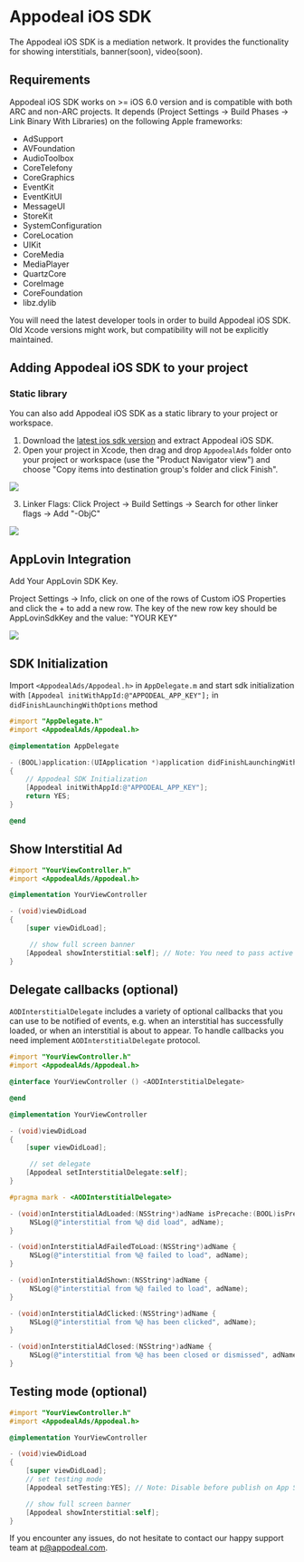 # Appodeal iOS SDK
The Appodeal iOS SDK is a mediation network. It
provides the functionality for showing interstitials, banner(soon), video(soon).

## Requirements
Appodeal iOS SDK works on >= iOS 6.0 version and is compatible with both ARC and non-ARC projects. It depends (Project Settings -> Build Phases -> Link Binary With Libraries) on the following Apple frameworks:

* AdSupport
* AVFoundation
* AudioToolbox
* CoreTelefony
* CoreGraphics
* EventKit
* EventKitUI
* MessageUI
* StoreKit
* SystemConfiguration
* CoreLocation
* UIKit
* CoreMedia
* MediaPlayer
* QuartzCore
* CoreImage
* CoreFoundation
* libz.dylib

You will need the latest developer tools in order to build Appodeal iOS SDK. Old Xcode versions might work, but compatibility will not be explicitly maintained.

## Adding Appodeal iOS SDK to your project

### Static library

You can also add Appodeal iOS SDK as a static library to your project or workspace. 

1. Download the [latest ios sdk version](http://dl.dropbox.com/s/tandgz79v1t971q/Appodeal-iOS-SDK.zip) and extract Appodeal iOS SDK.
2. Open your project in Xcode, then drag and drop `AppodealAds` folder onto your project or workspace (use the "Product Navigator view") and choose "Copy items into destination group's folder and click Finish".  

![](http://dl.dropbox.com/s/8z80aridd4gqxub/Screen%20Shot%202015-04-23%20at%204.30.58%20PM.png)

3. Linker Flags: Click Project -> Build Settings -> Search for other linker flags -> Add "-ObjC"

![](http://dl.dropbox.com/s/bqlv32995a4t164/Screen%20Shot%202015-04-23%20at%204.38.45%20PM.png)

## AppLovin Integration
Add Your AppLovin SDK Key.

Project Settings -> Info, click on one of the rows of Custom iOS Properties and click the + to add a new row. The key of the new row key should be AppLovinSdkKey and the value: "YOUR KEY"

![](http://dl.dropbox.com/s/rib8pdximcag6r0/Screen%20Shot%202015-04-23%20at%204.40.23%20PM.png)

## SDK Initialization

Import `<AppodealAds/Appodeal.h>` in `AppDelegate.m` and start sdk initialization with `[Appodeal initWithAppId:@"APPODEAL_APP_KEY"];` in `didFinishLaunchingWithOptions` method

```objective-c
#import "AppDelegate.h"
#import <AppodealAds/Appodeal.h>

@implementation AppDelegate

- (BOOL)application:(UIApplication *)application didFinishLaunchingWithOptions:(NSDictionary *)launchOptions
{
    // Appodeal SDK Initialization
    [Appodeal initWithAppId:@"APPODEAL_APP_KEY"];
    return YES;
}

@end
```

## Show Interstitial Ad

```objective-c
#import "YourViewController.h"
#import <AppodealAds/Appodeal.h>

@implementation YourViewController

- (void)viewDidLoad
{
    [super viewDidLoad];

     // show full screen banner
    [Appodeal showInterstitial:self]; // Note: You need to pass active View Controller as parameter.
}
```

## Delegate callbacks (optional)

`AODInterstitialDelegate` includes a variety of optional callbacks that you can use to be notified of events, e.g. when an interstitial has successfully loaded, or when an interstitial is about to appear.
To handle callbacks you need implement `AODInterstitialDelegate` protocol.

```objective-c
#import "YourViewController.h"
#import <AppodealAds/Appodeal.h>

@interface YourViewController () <AODInterstitialDelegate>

@end

@implementation YourViewController

- (void)viewDidLoad
{
    [super viewDidLoad];

     // set delegate
    [Appodeal setInterstitialDelegate:self];
}

#pragma mark - <AODInterstitialDelegate>

- (void)onInterstitialAdLoaded:(NSString*)adName isPrecache:(BOOL)isPrecache {
     NSLog(@"interstitial from %@ did load", adName);
}

- (void)onInterstitialAdFailedToLoad:(NSString*)adName {
     NSLog(@"interstitial from %@ failed to load", adName);
}

- (void)onInterstitialAdShown:(NSString*)adName {
     NSLog(@"interstitial from %@ failed to load", adName);
}

- (void)onInterstitialAdClicked:(NSString*)adName {
     NSLog(@"interstitial from %@ has been clicked", adName);
}

- (void)onInterstitialAdClosed:(NSString*)adName {
     NSLog(@"interstitial from %@ has been closed or dismissed", adName);
}
```
 
## Testing mode (optional)

```objective-c
#import "YourViewController.h"
#import <AppodealAds/Appodeal.h>

@implementation YourViewController

- (void)viewDidLoad
{
    [super viewDidLoad];
    // set testing mode
    [Appodeal setTesting:YES]; // Note: Disable before publish on App Store.

    // show full screen banner
    [Appodeal showInterstitial:self];
}
```
If you encounter any issues, do not hesitate to contact our happy support team
at [p@appodeal.com](mailto:p@appodeal.com).
